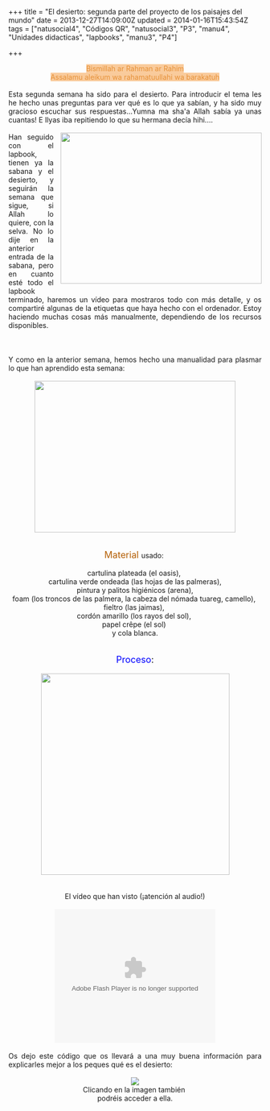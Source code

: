 +++
title = "El desierto: segunda parte del proyecto de los paisajes del mundo"
date = 2013-12-27T14:09:00Z
updated = 2014-01-16T15:43:54Z
tags = ["natusocial4", "Códigos QR", "natusocial3", "P3", "manu4", "Unidades didacticas", "lapbooks", "manu3", "P4"]

+++

<div dir="ltr" style="text-align: left;" trbidi="on"><div dir="ltr" style="text-align: left;" trbidi="on"><div style="text-align: center;"><span style="background-color: #f9cb9c; color: #e69138;">Bismillah ar Rahman ar Rahim</span></div><div style="text-align: center;"><span style="background-color: #f9cb9c; color: #e69138;">Assalamu aleikum wa rahamatuullahi wa barakatuh</span></div><br /><div style="text-align: justify;">Esta segunda semana ha sido para el desierto. Para introducir el tema les he hecho unas preguntas para ver qué es lo que ya sabían, y ha sido muy gracioso escuchar sus respuestas...Yumna ma sha'a Allah sabía ya unas cuantas! E Ilyas iba repitiendo lo que su hermana decía hihi....<br /><br /><div class="separator" style="clear: both; text-align: center;"><a href="https://images-blogger-opensocial.googleusercontent.com/gadgets/proxy?url=http%3A%2F%2Flh3.ggpht.com%2F-IL-A9CUuk9Y%2FUrtZ88jI-VI%2FAAAAAAAAGN4%2Fj4RsS8QRntg%2Fs640%2F2013-12-25-22-08-24_deco.jpg&amp;container=blogger&amp;gadget=a&amp;rewriteMime=image%2F*" imageanchor="1" style="clear: right; display: inline !important; float: right; margin-bottom: 1em; margin-left: 1em; text-align: center;"><img border="0" src="http://lh3.ggpht.com/-IL-A9CUuk9Y/UrtZ88jI-VI/AAAAAAAAGN4/j4RsS8QRntg/s640/2013-12-25-22-08-24_deco.jpg" height="300" width="400" /></a></div>Han seguido con el lapbook, tienen ya la sabana y el desierto, y seguirán la semana que sigue, si Allah lo quiere, con la selva. No lo dije en la anterior entrada de la sabana, pero en cuanto esté todo el lapbook terminado, haremos un vídeo para mostraros todo con más detalle, y os compartiré algunas de la etiquetas que haya hecho con el ordenador. Estoy haciendo muchas cosas más manualmente, dependiendo de los recursos disponibles.<br /><br /><div style="text-align: left;"></div><br /></div><div style="text-align: justify;"><br />Y como en la anterior semana, hemos hecho una manualidad para plasmar lo que han aprendido esta semana:<br /><br /><div class="separator" style="clear: both; text-align: center;"></div><div style="text-align: center;"><div class="separator" style="clear: both; text-align: center;"><a href="http://1.bp.blogspot.com/-dI_tHbcPG4o/Ur19q_ZCXbI/AAAAAAAAGQ8/0G-wuAPWi8E/s1600/DSC03368.JPG" imageanchor="1" style="margin-left: 1em; margin-right: 1em;"><img border="0" src="http://1.bp.blogspot.com/-dI_tHbcPG4o/Ur19q_ZCXbI/AAAAAAAAGQ8/0G-wuAPWi8E/s640/DSC03368.JPG" height="301" width="400" /></a></div><a name='more'></a><br /><br /><span style="color: #b45f06; font-size: large;">Material </span>usado:&nbsp;</div><br /><div class="" style="clear: both; text-align: center;">cartulina plateada (el oasis),&nbsp;</div><div class="" style="clear: both; text-align: center;"></div><div style="text-align: center;">cartulina verde ondeada (las hojas de las palmeras),</div><div class="" style="clear: both; text-align: center;">&nbsp;pintura y palitos higiénicos (arena),&nbsp;</div><div class="" style="clear: both; text-align: center;">foam (los troncos de las palmera, la cabeza del nómada tuareg, camello),&nbsp;</div><div class="" style="clear: both; text-align: center;">fieltro (las jaimas),&nbsp;</div><div class="" style="clear: both; text-align: center;">cordón amarillo (los rayos del sol),&nbsp;</div><div class="" style="clear: both; text-align: center;">papel crêpe (el sol)&nbsp;</div><div class="" style="clear: both; text-align: center;">y cola blanca.</div><div class="" style="clear: both; text-align: center;"><br /><br /></div><div class="" style="clear: both; text-align: center;"><span style="font-size: large;"><span style="color: blue;">Proceso</span>:</span><br /><br /></div><div class="separator" style="clear: both; text-align: center;"><a href="http://3.bp.blogspot.com/-jz6bKRy1mJo/Ur14Cn20K9I/AAAAAAAAGQk/YfLaY8C_pUE/s1600/proceso+manualidad+desierto.jpg" imageanchor="1" style="margin-left: 1em; margin-right: 1em;"><img border="0" src="http://3.bp.blogspot.com/-jz6bKRy1mJo/Ur14Cn20K9I/AAAAAAAAGQk/YfLaY8C_pUE/s1600/proceso+manualidad+desierto.jpg" height="400" width="375" /></a></div><br /><div style="text-align: center;"><br /></div><div style="text-align: center;">El vídeo que han visto (¡atención al audio!)</div><br /><div class="separator" style="clear: both; text-align: center;"><object class="BLOGGER-youtube-video" classid="clsid:D27CDB6E-AE6D-11cf-96B8-444553540000" codebase="http://download.macromedia.com/pub/shockwave/cabs/flash/swflash.cab#version=6,0,40,0" data-thumbnail-src="https://ytimg.googleusercontent.com/vi/2RPeaftA5iQ/0.jpg" height="266" width="320"><param name="movie" value="https://youtube.googleapis.com/v/2RPeaftA5iQ&source=uds" /><param name="bgcolor" value="#FFFFFF" /><param name="allowFullScreen" value="true" /><embed width="320" height="266"  src="https://youtube.googleapis.com/v/2RPeaftA5iQ&source=uds" type="application/x-shockwave-flash" allowfullscreen="true"></embed></object></div><br />Os dejo este código que os llevará a una muy buena información para explicarles mejor a los peques qué es el desierto:</div><div style="text-align: justify;"><br /></div><div class="separator" style="clear: both; text-align: center;"><a href="http://wikidesierto.wikispaces.com/"><img border="0" src="http://2.bp.blogspot.com/-NVygH1XpRTs/UriPFK2iQfI/AAAAAAAAGLs/S4RUKVVydJ0/s1600/qr_desierto.png" /></a></div><div class="" style="clear: both; text-align: center;">Clicando en la imagen también&nbsp;</div><div class="" style="clear: both; text-align: center;">podréis acceder a ella.</div><div style="text-align: justify;"><br /></div></div><div class="separator" style="clear: both; text-align: center;"></div><div class="separator" style="clear: both; text-align: center;"></div></div>
